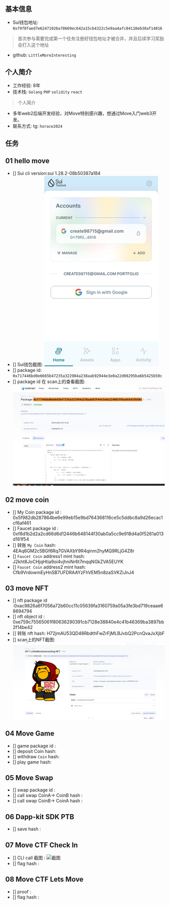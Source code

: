 ## 基本信息
- Sui钱包地址: `0x79f0faed7e62471026a78669ec642a15cb4322c5e9aa4afc04110eb38af14816`
> 首次参与需要完成第一个任务注册好钱包地址才被合并，并且后续学习奖励会打入这个地址
- github: `LittleMoreInteresting`

## 个人简介
- 工作经验: 8年
- 技术栈: `Golang` `PHP` `solidity` `react`
> 个人简介
- 多年web2后端开发经验，对Move特别感兴趣，想通过Move入门web3开发。
- 联系方式: tg: `horace2024` 

## 任务

##   01 hello move  
- [] Sui cli version:sui 1.28.2-08b50387a184
- [] Sui钱包截图: ![Sui钱包截图](./images/sui-wallte.png)
- [] package id: `0x717446bd0e6665b47235a322984a238aab92944e3e0a22d08295ba6b5425b50c`
- [] package id 在 scan上的查看截图:![Scan截图](./images/suiscan-hello.png)

##   02 move coin
- [] My Coin package id : 0x5f982db287864be6e99eb15e9bd764368116ce5c5ddbc8a9d26ecac1cf6af461
- [] Faucet package id : 0xf8d1b2d2a2cd66d6d12446b648144f30ab0a5cc9e918d4a0f5261a013d161f54
- [] 转账 `My Coin` hash: 4EAq6GM2c5BGf6Rq7GVAXbY9R4qinm2hyMQ9RLjG4Z8r
- [] `Faucet Coin` address1 mint hash: J2kht8JoCHjqHtia9oi4vjhniNr6t7mqqNGkZVA5EUYK
- [] `Faucet Coin` address2 mint hash: Cfb9VrdowmEyHnSB7UFDRAAYzFhVEM5n8zaSVKZiJnJ4

##   03 move NFT
- [] nft package id :0xac9826a6f7056a72b60cc11c05639fa3160759a05a3fe3bd719ceaae68694794
- [] nft object id : 0xe759c75565061f80636290391cb7128e38840e4c41b46369ba3897bb2f14be42
- [] 转账 nft  hash: H72jmAU53QD48RbdthFwZrFjMLBJvbQ2PcnQvaJxXjbF
- [] scan上的NFT截图:![Scan截图](./images/20240714191615.png)

##   04 Move Game
- [] game package id :
- [] deposit Coin hash:
- [] withdraw `Coin` hash:
- [] play game hash:

##   05 Move Swap
- [] swap package id :
- [] call swap CoinA-> CoinB  hash :
- [] call swap CoinB-> CoinA  hash :

##   06 Dapp-kit SDK PTB
- [] save hash :

##   07 Move CTF Check In
- [] CLI call 截图 : ![截图](./images/你的图片地址)
- [] flag hash :

##   08 Move CTF Lets Move
- [] proof : 
- [] flag hash :
